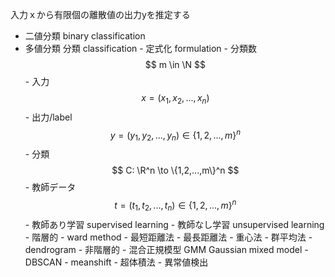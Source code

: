 入力ｘから有限個の離散値の出力yを推定する
- 二値分類 binary classification
- 多値分類 
分類 classification
        - 定式化 formulation
            - 分類数
                $$
                m \in \N
                $$
            - 入力
                $$
                x = (x_1, x_2, ..., x_n)
                $$
            - 出力/label
                $$
                y = (y_1,y_2,..., y_n) \in \{1,2,...,m\}^n
                $$
            - 分類
                $$
                C: \R^n \to \{1,2,...,m\}^n
                $$
            - 教師データ
                $$
                t = (t_1, t_2,...,t_n) \in \{1,2,...,m\}^n
                $$
        - 教師あり学習 supervised learning
        - 教師なし学習 unsupervised learning
            - 階層的
                - ward method
                - 最短距離法
                - 最長距離法
                - 重心法
                - 群平均法
                - dendrogram
            - 非階層的
                - 混合正規模型 GMM Gaussian mixed model
                - DBSCAN
                - meanshift
                - 超体積法
            - 異常値検出